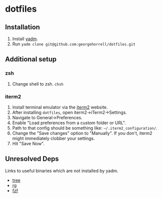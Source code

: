 # dotfiles

## Installation

1. Install [yadm](https://yadm.io/docs/install).
2. Run `yadm clone git@github.com:georgehorrell/dotfiles.git`

## Additional setup

### zsh

1. Change shell to zsh. `chsh`

### iterm2

1. Install terminal emulator via the [iterm2](https://iterm2.com) website.
2. After installing `dotfiles`, open iterm2->iTerm2->Settings.
3. Navigate to General->Preferences.
4. Enable "Load preferences from a custom folder or URL".
5. Path to that config should be something like: `~/.iterm2_configuration/`.
6. Change the "Save changes" option to "Manually". If you don't, iterm2 might immediately clobber your settings.
7. Hit "Save Now".

## Unresolved Deps

Links to useful binaries which are not installed by yadm.

- [tree](https://formulae.brew.sh/formula/tree)
- [rg](https://github.com/BurntSushi/ripgrep)
- [fzf](https://github.com/junegunn/fzf)
